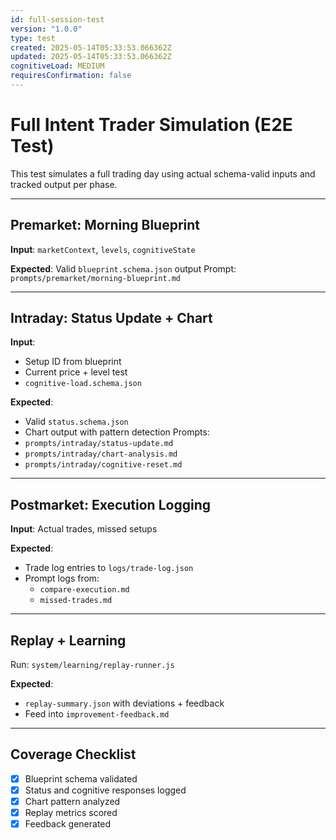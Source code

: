 ```yaml
---
id: full-session-test
version: "1.0.0"
type: test
created: 2025-05-14T05:33:53.066362Z
updated: 2025-05-14T05:33:53.066362Z
cognitiveLoad: MEDIUM
requiresConfirmation: false
---
```


# Full Intent Trader Simulation (E2E Test)

This test simulates a full trading day using actual schema-valid inputs and tracked output per phase.

---

## Premarket: Morning Blueprint

**Input**: `marketContext`, `levels`, `cognitiveState`

**Expected**: Valid `blueprint.schema.json` output
Prompt: `prompts/premarket/morning-blueprint.md`

---

## Intraday: Status Update + Chart

**Input**:
- Setup ID from blueprint
- Current price + level test
- `cognitive-load.schema.json`

**Expected**:
- Valid `status.schema.json`
- Chart output with pattern detection
Prompts:
- `prompts/intraday/status-update.md`
- `prompts/intraday/chart-analysis.md`
- `prompts/intraday/cognitive-reset.md`

---

## Postmarket: Execution Logging

**Input**: Actual trades, missed setups

**Expected**:
- Trade log entries to `logs/trade-log.json`
- Prompt logs from:
  - `compare-execution.md`
  - `missed-trades.md`

---

## Replay + Learning

Run: `system/learning/replay-runner.js`

**Expected**:
- `replay-summary.json` with deviations + feedback
- Feed into `improvement-feedback.md`

---

## Coverage Checklist

- [x] Blueprint schema validated
- [x] Status and cognitive responses logged
- [x] Chart pattern analyzed
- [x] Replay metrics scored
- [x] Feedback generated
